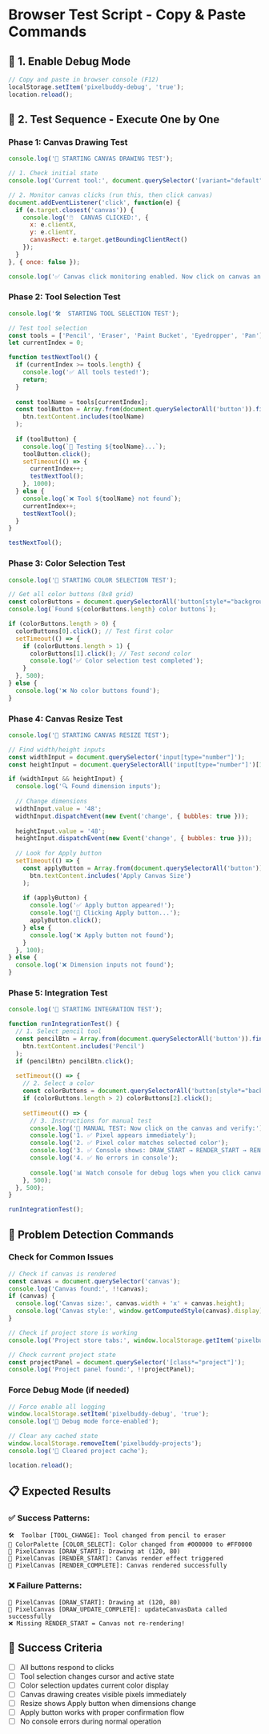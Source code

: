 # Browser Test Script - Copy & Paste Commands

## 🔧 **1. Enable Debug Mode**
```javascript
// Copy and paste in browser console (F12)
localStorage.setItem('pixelbuddy-debug', 'true');
location.reload();
```

## 🎯 **2. Test Sequence - Execute One by One**

### **Phase 1: Canvas Drawing Test**
```javascript
console.log('🎨 STARTING CANVAS DRAWING TEST');

// 1. Check initial state
console.log('Current tool:', document.querySelector('[variant="default"]')?.textContent || 'Not found');

// 2. Monitor canvas clicks (run this, then click canvas)
document.addEventListener('click', function(e) {
  if (e.target.closest('canvas')) {
    console.log('🖱️  CANVAS CLICKED:', {
      x: e.clientX,
      y: e.clientY,
      canvasRect: e.target.getBoundingClientRect()
    });
  }
}, { once: false });

console.log('✅ Canvas click monitoring enabled. Now click on canvas and check console logs.');
```

### **Phase 2: Tool Selection Test**
```javascript
console.log('🛠️  STARTING TOOL SELECTION TEST');

// Test tool selection
const tools = ['Pencil', 'Eraser', 'Paint Bucket', 'Eyedropper', 'Pan'];
let currentIndex = 0;

function testNextTool() {
  if (currentIndex >= tools.length) {
    console.log('✅ All tools tested!');
    return;
  }
  
  const toolName = tools[currentIndex];
  const toolButton = Array.from(document.querySelectorAll('button')).find(btn => 
    btn.textContent.includes(toolName)
  );
  
  if (toolButton) {
    console.log(`🔄 Testing ${toolName}...`);
    toolButton.click();
    setTimeout(() => {
      currentIndex++;
      testNextTool();
    }, 1000);
  } else {
    console.log(`❌ Tool ${toolName} not found`);
    currentIndex++;
    testNextTool();
  }
}

testNextTool();
```

### **Phase 3: Color Selection Test**
```javascript
console.log('🎨 STARTING COLOR SELECTION TEST');

// Get all color buttons (8x8 grid)
const colorButtons = document.querySelectorAll('button[style*="backgroundColor"]');
console.log(`Found ${colorButtons.length} color buttons`);

if (colorButtons.length > 0) {
  colorButtons[0].click(); // Test first color
  setTimeout(() => {
    if (colorButtons.length > 1) {
      colorButtons[1].click(); // Test second color
      console.log('✅ Color selection test completed');
    }
  }, 500);
} else {
  console.log('❌ No color buttons found');
}
```

### **Phase 4: Canvas Resize Test**
```javascript
console.log('📐 STARTING CANVAS RESIZE TEST');

// Find width/height inputs
const widthInput = document.querySelector('input[type="number"]');
const heightInput = document.querySelectorAll('input[type="number"]')[1];

if (widthInput && heightInput) {
  console.log('🔍 Found dimension inputs');
  
  // Change dimensions
  widthInput.value = '48';
  widthInput.dispatchEvent(new Event('change', { bubbles: true }));
  
  heightInput.value = '48';
  heightInput.dispatchEvent(new Event('change', { bubbles: true }));
  
  // Look for Apply button
  setTimeout(() => {
    const applyButton = Array.from(document.querySelectorAll('button')).find(btn => 
      btn.textContent.includes('Apply Canvas Size')
    );
    
    if (applyButton) {
      console.log('✅ Apply button appeared!');
      console.log('🔄 Clicking Apply button...');
      applyButton.click();
    } else {
      console.log('❌ Apply button not found');
    }
  }, 100);
} else {
  console.log('❌ Dimension inputs not found');
}
```

### **Phase 5: Integration Test**
```javascript
console.log('🔗 STARTING INTEGRATION TEST');

function runIntegrationTest() {
  // 1. Select pencil tool
  const pencilBtn = Array.from(document.querySelectorAll('button')).find(btn => 
    btn.textContent.includes('Pencil')
  );
  if (pencilBtn) pencilBtn.click();
  
  setTimeout(() => {
    // 2. Select a color
    const colorButtons = document.querySelectorAll('button[style*="backgroundColor"]');
    if (colorButtons.length > 2) colorButtons[2].click();
    
    setTimeout(() => {
      // 3. Instructions for manual test
      console.log('🎯 MANUAL TEST: Now click on the canvas and verify:');
      console.log('1. ✅ Pixel appears immediately');
      console.log('2. ✅ Pixel color matches selected color');  
      console.log('3. ✅ Console shows: DRAW_START → RENDER_START → RENDER_COMPLETE');
      console.log('4. ✅ No errors in console');
      
      console.log('📊 Watch console for debug logs when you click canvas...');
    }, 500);
  }, 500);
}

runIntegrationTest();
```

## 🐛 **Problem Detection Commands**

### **Check for Common Issues**
```javascript
// Check if canvas is rendered
const canvas = document.querySelector('canvas');
console.log('Canvas found:', !!canvas);
if (canvas) {
  console.log('Canvas size:', canvas.width + 'x' + canvas.height);
  console.log('Canvas style:', window.getComputedStyle(canvas).display);
}

// Check if project store is working
console.log('Project store tabs:', window.localStorage.getItem('pixelbuddy-projects'));

// Check current project state
const projectPanel = document.querySelector('[class*="project"]');
console.log('Project panel found:', !!projectPanel);
```

### **Force Debug Mode (if needed)**
```javascript
// Force enable all logging
window.localStorage.setItem('pixelbuddy-debug', 'true');
console.log('🔧 Debug mode force-enabled');

// Clear any cached state
window.localStorage.removeItem('pixelbuddy-projects');
console.log('🔄 Cleared project cache');

location.reload();
```

## 📋 **Expected Results**

### ✅ **Success Patterns:**
```
🛠️  Toolbar [TOOL_CHANGE]: Tool changed from pencil to eraser
🎨 ColorPalette [COLOR_SELECT]: Color changed from #000000 to #FF0000
🎨 PixelCanvas [DRAW_START]: Drawing at (120, 80)
🎨 PixelCanvas [RENDER_START]: Canvas render effect triggered
🎨 PixelCanvas [RENDER_COMPLETE]: Canvas rendered successfully
```

### ❌ **Failure Patterns:**
```
🎨 PixelCanvas [DRAW_START]: Drawing at (120, 80)
🎨 PixelCanvas [DRAW_UPDATE_COMPLETE]: updateCanvasData called successfully
❌ Missing RENDER_START = Canvas not re-rendering!
```

## 🎯 **Success Criteria**
- [ ] All buttons respond to clicks
- [ ] Tool selection changes cursor and active state
- [ ] Color selection updates current color display  
- [ ] Canvas drawing creates visible pixels immediately
- [ ] Resize shows Apply button when dimensions change
- [ ] Apply button works with proper confirmation flow
- [ ] No console errors during normal operation